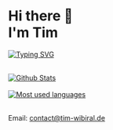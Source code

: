 # Hi there 👋 <br> I'm Tim

[![Typing SVG](https://readme-typing-svg.herokuapp.com?color=5B7B65&lines=Data+Scientist;Software+Engineer)](https://git.io/typing-svg)


<br>

<div>
<a href="https://github.com/anuraghazra/github-readme-stats">
  <img align="center" alt="Github Stats" src="https://github-readme-stats-git-masterrstaa-rickstaa.vercel.app/api?username=twibiral&show_icons=true&count_private=true" />
</a>

<br>
<br>
<a href="https://github.com/anuraghazra/github-readme-stats">
  <img align="center" alt="Most used languages" src="https://github-readme-stats-git-masterrstaa-rickstaa.vercel.app/api/top-langs/?username=twibiral&layout=compact"/>
</a>
</div>

<br>

Email: contact@tim-wibiral.de

